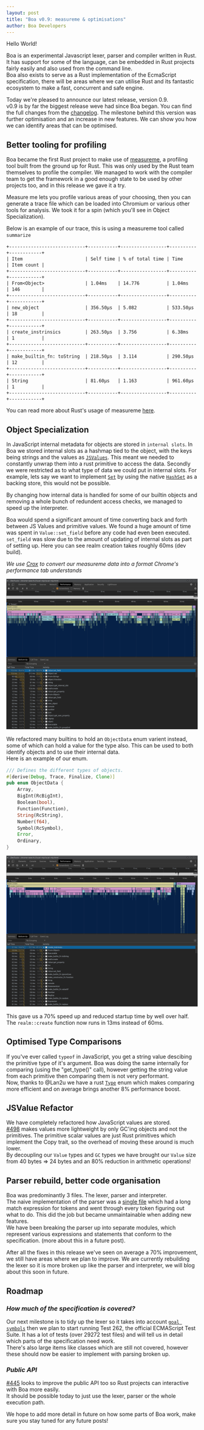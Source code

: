 ```yaml
---
layout: post
title: "Boa v0.9: measureme & optimisations"
author: Boa Developers
---
```


Hello World!

Boa is an experimental Javascript lexer, parser and compiler written in Rust. It has support for some of the language, can be embedded in Rust projects fairly easily and also used from the command line.  
Boa also exists to serve as a Rust implementation of the EcmaScript specification, there will be areas where we can utilise Rust and its fantastic ecosystem to make a fast, concurrent and safe engine.

Today we're pleased to announce our latest release, version 0.9.  
v0.9 is by far the biggest release weve had since Boa began. You can find the full changes from the [changelog](https://github.com/boa-dev/boa/blob/master/CHANGELOG.md#-090-2020-06-25---move-to-organisation-78-faster-execution-time). The milestone behind this version was further optimisation and an increase in new features. We can show you how we can identify areas that can be optimised.

## Better tooling for profiling

Boa became the first Rust project to make use of [measureme](https://github.com/rust-lang/measureme), a profiling tool built from the ground up for Rust. This was only used by the Rust team themselves to profile the compiler. We managed to work with the compiler team to get the framework in a good enough state to be used by other projects too, and in this release we gave it a try.

Measure me lets you profile various areas of your choosing, then you can generate a trace file which can be loaded into Chromium or various other tools for analysis.
We took it for a spin (which you'll see in Object Specialization).

Below is an example of our trace, this is using a measureme tool called `summarize`

```
+----------------------------+-----------+-----------------+----------+------------+
| Item                       | Self time | % of total time | Time     | Item count |
+----------------------------+-----------+-----------------+----------+------------+
| From<Object>               | 1.04ms    | 14.776          | 1.04ms   | 146        |
+----------------------------+-----------+-----------------+----------+------------+
| new_object                 | 356.50µs  | 5.082           | 533.50µs | 18         |
+----------------------------+-----------+-----------------+----------+------------+
| create_instrinsics         | 263.50µs  | 3.756           | 6.38ms   | 1          |
+----------------------------+-----------+-----------------+----------+------------+
| make_builtin_fn: toString  | 218.50µs  | 3.114           | 290.50µs | 12         |
+----------------------------+-----------+-----------------+----------+------------+
| String                     | 81.60µs   | 1.163           | 961.60µs | 1          |
+----------------------------+-----------+-----------------+----------+------------+
```

You can read more about Rust's usage of measureme [here](https://blog.rust-lang.org/inside-rust/2020/02/25/intro-rustc-self-profile.html).

## Object Specialization

In JavaScript internal metadata for objects are stored in `internal slots`. In Boa we stored internal slots as a hashmap tied to the object, with the keys being strings and the values as [`JSValues`](https://github.com/boa-dev/boa/blob/73f65f7800917c92f86134eaa21751c1ca93d986/boa/src/builtins/value/mod.rs#L57-L78). This meant we needed to constantly unwrap them into a rust primitive to access the data. Secondly we were restricted as to what type of data we could put in internal slots. For example, lets say we want to implement [`Set`](https://developer.mozilla.org/en-US/docs/Web/JavaScript/Reference/Global_Objects/Set) by using the native [`HashSet`](https://doc.rust-lang.org/std/collections/struct.HashSet.html) as a backing store, this would not be possible.

By changing how internal data is handled for some of our builtin objects and removing a whole bunch of redundent access checks, we managed to speed up the interpreter.

Boa would spend a significant amount of time converting back and forth between JS Values and primitive values. We found a huge amount of time was spent in `Value::set_field` before any code had even been executed. `set_field` was slow due to the amount of updating of internal slots as part of setting up. Here you can see realm creation takes roughly 60ms (dev build).

_We use [Crox](https://github.com/rust-lang/measureme/blob/master/crox/Readme.md) to convert our measureme data into a format Chrome's performance tab understands_

![Before](/images/2020-07-03/before.png)

We refactored many builtins to hold an `ObjectData` enum varient instead, some of which can hold a value for the type also.
This can be used to both identify objects and to use their internal data.  
Here is an example of our enum.

```rust
/// Defines the different types of objects.
#[derive(Debug, Trace, Finalize, Clone)]
pub enum ObjectData {
    Array,
    BigInt(RcBigInt),
    Boolean(bool),
    Function(Function),
    String(RcString),
    Number(f64),
    Symbol(RcSymbol),
    Error,
    Ordinary,
}
```

![After](/images/2020-07-03/after.png)

This gave us a 70% speed up and reduced startup time by well over half. The `realm::create` function now runs in 13ms instead of 60ms.

## Optimised Type Comparisons

If you've ever called `typeof` in JavaScript, you get a string value descibing the primitive type of it's argument. Boa was doing the same internally for comparing (using the "get_type()" call), however getting the string value from each primitive then comparing them is not very performant.  
Now, thanks to @Lan2u we have a rust [`Type`](https://github.com/boa-dev/boa/blob/8f8498eac17164c8de2f599bd0b7ba2e8053ec30/boa/src/builtins/value/val_type.rs#L4-L17) enum which makes comparing more efficient and on average brings another 8% performance boost.

## JSValue Refactor

We have completely refactored how JavaScript values are stored.  
[#498](https://github.com/boa-dev/boa/pull/498) makes values more lightweight by only GC'ing objects and not the primitives. The primitive scalar values are just Rust primitives which implement the Copy trait, so the overhead of moving these around is much lower.  
By decoupling our `Value` types and `GC` types we have brought our `Value` size from 40 bytes => 24 bytes and an 80% reduction in arithmetic operations!

## Parser rebuild, better code organisation

Boa was predominantly 3 files. The lexer, parser and interpreter.  
The naive implementation of the parser was a [single file](https://github.com/boa-dev/boa/blob/c23a7b1f4ac57af6c5f0b9f6c98fbbed7a14c98f/src/lib/syntax/parser.rs) which had a long match expression for tokens and went through every token figuring out what to do. This did the job but became unmaintainable when adding new features.  
We have been breaking the parser up into separate modules, which represent various expressions and statements that conform to the specification. (more about this in a future post).

After all the fixes in this release we've seen on average a 70% improvement, we still have areas where we plan to improve. We are currently rebuilding the lexer so it is more broken up like the parser and interpreter, we will blog about this soon in future.

## Roadmap

### _How much of the specification is covered?_

Our next milestone is to tidy up the lexer so it takes into account [`goal symbols`](https://tc39.es/ecma262/#sec-context-free-grammars) then we plan to start running Test 262, the official ECMAScript Test Suite. It has a lot of tests (over 29272 test files) and will tell us in detail which parts of the specification need work.  
There's also large items like classes which are still not covered, however these should now be easier to implement with parsing broken up.

### _Public API_

[#445](https://github.com/boa-dev/boa/issues/445) looks to improve the public API too so Rust projects can interactive with Boa more easily.  
It should be possible today to just use the lexer, parser or the whole execution path.

We hope to add more detail in future on how some parts of Boa work, make sure you stay tuned for any future posts!
